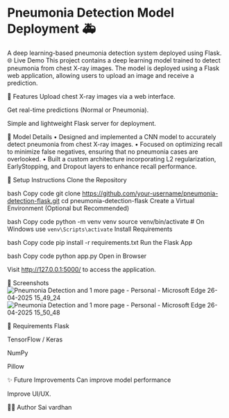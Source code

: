 # Pneumonia Detection Model Deployment 🚑

A deep learning-based pneumonia detection system deployed using Flask.
🌐 Live Demo
This project contains a deep learning model trained to detect pneumonia from chest X-ray images. The model is deployed using a Flask web application, allowing users to upload an image and receive a prediction.

🚀 Features
Upload chest X-ray images via a web interface.

Get real-time predictions (Normal or Pneumonia).

Simple and lightweight Flask server for deployment.

🧠 Model Details
•	Designed and implemented a CNN model to accurately detect pneumonia from chest X-ray images.
•	Focused on optimizing recall to minimize false negatives, ensuring that no pneumonia cases are overlooked.
•	Built  a custom  architecture incorporating L2 regularization, EarlyStopping, and Dropout layers to enhance recall performance.

🔧 Setup Instructions
Clone the Repository

bash
Copy code
git clone https://github.com/your-username/pneumonia-detection-flask.git
cd pneumonia-detection-flask
Create a Virtual Environment (Optional but Recommended)

bash
Copy code
python -m venv venv
source venv/bin/activate  # On Windows use `venv\Scripts\activate`
Install Requirements

bash
Copy code
pip install -r requirements.txt
Run the Flask App

bash
Copy code
python app.py
Open in Browser

Visit http://127.0.0.1:5000/ to access the application.

📸 Screenshots
![Pneumonia Detection and 1 more page - Personal - Microsoft​ Edge 26-04-2025 15_49_24](https://github.com/user-attachments/assets/73786e88-30dc-40e4-bf91-717bb1ad250f)
![Pneumonia Detection and 1 more page - Personal - Microsoft​ Edge 26-04-2025 15_50_48](https://github.com/user-attachments/assets/5c645a8b-2aef-4fa7-b03d-c9ecbdf72fff)


📂 Requirements
Flask

TensorFlow / Keras

NumPy

Pillow



✨ Future Improvements
Can improve model performance

Improve UI/UX.


🧑‍💻 Author
Sai vardhan

